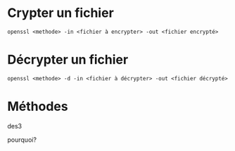 #  Crypter un fichier

    openssl <methode> -in <fichier à encrypter> -out <fichier encrypté>

# Décrypter un fichier

    openssl <methode> -d -in <fichier à décrypter> -out <fichier décrypté>

# Méthodes

des3

pourquoi?
